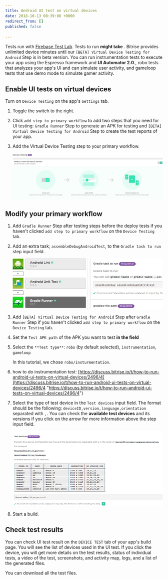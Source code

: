 ```yaml
---
title: Android UI test on virtual devices
date: 2018-10-13 08:39:08 +0000
redirect_from: []
published: false

---
```

Tests run with [Firebase Test Lab](https://firebase.google.com/docs/test-lab/android/firebase-console). Tests to run **might take**  . Bitrise provides unlimited device minutes until our `[BETA] Virtual Device Testing for Android` Step is in beta version. You can run instrumentation tests to execute your app using the Espresso framework and **UI Automator 2.0**., robo tests that analyzes your app's UI and can simulate user activity, and gameloop tests that use demo mode to simulate gamer activity.

## Enable UI tests on virtual devices

Turn on `Device Testing` on the app's `Settings` tab.

1. Toggle the switch to the right.
2. Click `add step to primary workflow` to add two steps that you need for UI testing: `Gradle Runner` Step to generate an APK for testing and `[BETA] Virtual Device Testing for Android` Step to create the test reports of your app.
3. Add the Virtual Device Testing step to your primary workflow.

   ![](/img/android-vdt-turn-on.jpg)

## Modify your primary workflow

1. Add `Gradle Runner` Step after testing steps before the deploy tests if you haven't clicked `add step to primary workflow` on the `Device Testing` tab.
2. Add an extra task; `assembleDebugAndroidTest`, to the `Gradle task to run` step input field.

   ![](/img/assembledebugandroidtest.jpg)
3. Add `[BETA] Virtual Device Testing for Android` Step after `Gradle Runner` Step if you haven't clicked `add step to primary workflow` on the `Device Testing` tab.
4. Set the `Test APK path` of the APK you want to test **in the field**
5. Select the `**Test type**`: `robo` (by default selected), `instrumentation`, `gameloop`

   In this tutorial, we chose `robo/insturmentation`.
6. how to do instrumentation test: [https://discuss.bitrise.io/t/how-to-run-android-ui-tests-on-virtual-devices/2496/4](https://discuss.bitrise.io/t/how-to-run-android-ui-tests-on-virtual-devices/2496/4 "https://discuss.bitrise.io/t/how-to-run-android-ui-tests-on-virtual-devices/2496/4")
7. Select the type of test device in the `Test devices` input field. The format should be the following: `deviceID,version,language,orientation` separated with `,`. You can check the **available test devices** and its versions if you click on the arrow for more information above the step input field.

   ![](/img/test-devices.png)
8. Start a build.

## Check test results

You can check UI test result on the `DEVICE TEST` tab of your app's build page. You will see the list of devices used in the UI test. If you click the device, you will get more details on the test results, status of individual tests, a video of the test, screenshots, and activity map, logs, and a list of the generated files.

You can download all the test files.